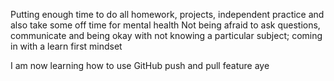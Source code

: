 Putting enough time to do all homework, projects, independent practice and also take some off time for mental health
Not being afraid to ask questions, communicate and being okay with not knowing a particular subject; coming in with a learn first mindset

I am now learning how to use GitHub push and pull feature aye
